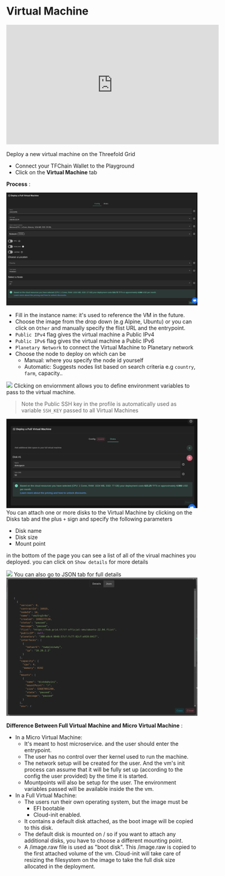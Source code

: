 # Virtual Machine

<div class="youtubeVideoWrapper">
<iframe title="How to Deploy a Full VM on the ThreeFold Playground" width="560" height="315" src="https://www.youtube-nocookie.com/embed/MDSIBkcYdqg" frameborder="0" allowfullscreen="" sandbox="allow-same-origin allow-scripts allow-popups"></iframe>
</div>

Deploy a new virtual machine on the Threefold Grid

- Connect your TFChain Wallet to the Playground 
- Click on the **Virtual Machine** tab

__Process__ : 

![ ](./img/new_vm1.png)

- Fill in the instance name: it's used to reference the VM in the future.
- Choose the image from the drop down (e.g Alpine, Ubuntu) or you can click on `Other` and manually specify the flist URL and the entrypoint.
- `Public IPv4` flag gives the virtual machine a Public IPv4
- `Public IPv6` flag gives the virtual machine a Public IPv6
- `Planetary Network` to connect the Virtual Machine to Planetary network
- Choose the node to deploy on which can be
   - Manual: where you specify the node id yourself
   - Automatic: Suggests nodes list based on search criteria e.g `country`, `farm`, capacity..
  

![ ](../weblets/img/new_vm2.png)
Clicking on enviornment allows you to define environment variables to pass to the virtual machine. 
> Note the Public SSH key in the profile is automatically used as variable `SSH_KEY` passed to all Virtual Machines 

![ ](../weblets/img/new_vm3.png)
You can attach one or more disks to the Virtual Machine by clicking on the Disks tab and the plus `+` sign and specify the following parameters
   - Disk name 
   - Disk size
   - Mount point

in the bottom of the page you can see a list of all of the virual machines you deployed. you can click on `Show details` for more details

![ ](../weblets/img/weblet_vm5.png)
You can also go to JSON tab for full details
![ ](../weblets/img/weblet_vm6.png)



__Difference Between Full Virtual Machine and Micro Virtual Machine__ : 
   - In a Micro Virtual Machine:
      - It's meant to host microservice. and the user should enter the entrypoint.
      - The user has no control over ther kernel used to run the machine.
      - The network setup will be created for the user. And the vm's init process can assume that it will be fully set up (according to the config the user provided) by the time it is started. 
      - Mountpoints will also be setup for the user. The environment variables passed will be available inside the the vm.
   - In a Full Virtual Machine:   
      - The users run their own operating system, but the image must be
         - EFI bootable
         - Cloud-init enabled.
      - It contains a default disk attached, as the boot image will be copied to this disk.
      - The default disk is mounted on / so if you want to attach any additional disks, you have to choose a different mounting point.
      - A /image.raw file is used as "boot disk". This /image.raw is copied to the first attached volume of the vm. Cloud-init will take care of resizing the filesystem on the image to take the full disk size allocated in the deployment.